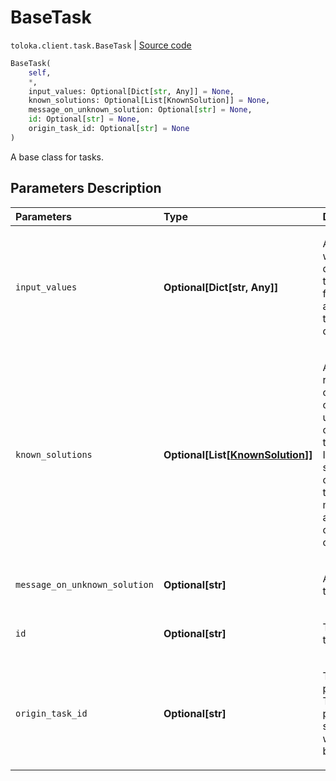 # BaseTask
`toloka.client.task.BaseTask` | [Source code](https://github.com/Toloka/toloka-kit/blob/v1.1.4/src/client/task.py#L21)

```python
BaseTask(
    self,
    *,
    input_values: Optional[Dict[str, Any]] = None,
    known_solutions: Optional[List[KnownSolution]] = None,
    message_on_unknown_solution: Optional[str] = None,
    id: Optional[str] = None,
    origin_task_id: Optional[str] = None
)
```

A base class for tasks.

## Parameters Description

| Parameters | Type | Description |
| :----------| :----| :-----------|
`input_values`|**Optional\[Dict\[str, Any\]\]**|<p>A dictionary with input data for a task. Input field names are keys in the dictionary.</p>
`known_solutions`|**Optional\[List\[[KnownSolution](toloka.client.task.BaseTask.KnownSolution.md)\]\]**|<p>A list of all responses considered correct. It is used with control and training tasks. If there are several output fields, then you must specify all their correct combinations.</p>
`message_on_unknown_solution`|**Optional\[str\]**|<p>A hint used in training tasks.</p>
`id`|**Optional\[str\]**|<p>The ID of a task.</p>
`origin_task_id`|**Optional\[str\]**|<p>The ID of a parent task. This parameter is set if the task was created by copying.</p>
